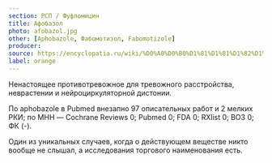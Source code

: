 ```yaml
---
section: РСП / Фуфломицин
title: Афобазол
photo: afobazol.jpg
other: [Aphobazole, Фабомотизол, Fabomotizole]
producer:
source: https://encyclopatia.ru/wiki/%D0%A0%D0%B0%D1%81%D1%81%D1%82%D1%80%D0%B5%D0%BB%D1%8C%D0%BD%D1%8B%D0%B9_%D1%81%D0%BF%D0%B8%D1%81%D0%BE%D0%BA_%D0%BF%D1%80%D0%B5%D0%BF%D0%B0%D1%80%D0%B0%D1%82%D0%BE%D0%B2
label: orange
---
```


Ненастоящее противотревожное для тревожного расстройства, неврастении и нейроциркуляторной дистонии.

По aphobazole в Pubmed внезапно 97 описательных работ и 2 мелких РКИ; по МНН — Cochrane Reviews 0; Pubmed 0; FDA 0; RXlist 0; ВОЗ 0; ФК (-).

Один из уникальных случаев, когда о действующем веществе никто вообще не слышал, а исследования торгового наименования есть.
